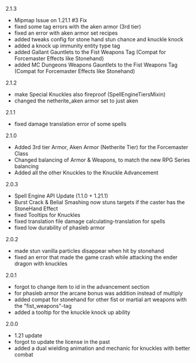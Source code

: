2.1.3
- Mipmap Issue on 1.21.1 #3 Fix
- fixed some tag errors with the aken armor (3rd tier)
- fixed an error with aken armor set recipes
- added tweaks config for stone hand stun chance and knuckle knock
- added a knock up immunity entity type tag
- added Gallant Gauntlets to the Fist Weapons Tag (Compat for Forcemaster Effects like Stonehand)
- added MC Dungeons Weapons Gauntlets to the Fist Weapons Tag (Compat for Forcemaster Effects like Stonehand)

2.1.2
- make Special Knuckles also fireproof (SpellEngineTiersMixin)
- changed the netherite_aken armor set to just aken

2.1.1
- fixed damage translation error of some spells

2.1.0
- Added 3rd tier Armor, Aken Armor (Netherite Tier) for the Forcemaster Class
- Changed balancing of Armor & Weapons, to match the new RPG Series balancing
- Added all the other Knuckles to the Knuckle Advancement

2.0.3
- Spell Engine API Update (1.1.0 + 1.21.1)
- Burst Crack & Belial Smashing now stuns targets if the caster has the StoneHand Effect
- fixed Tooltips for Knuckles
- fixed translation file damage calculating-translation for spells
- fixed low durability of phasleb armor

2.0.2
- made stun vanilla particles disappear when hit by stonehand
- fixed an error that made the game crash while attacking the ender dragon with knuckles

2.0.1
- forgot to change item to id in the advancement section
- for phasleb armor the arcane bonus was addition instead of multiply
- added compat for stonehand for other fist or martial art weapons with the "fist_weapons"-tag
- added a tooltip for the knuckle knock up ability

2.0.0
- 1.21 update
- forgot to update the license in the past
- added a dual wielding animation and mechanic for knuckles with better combat